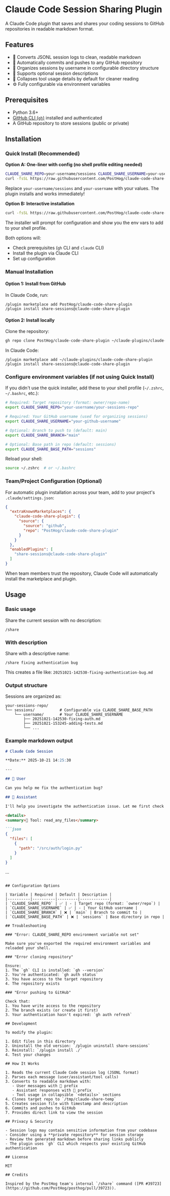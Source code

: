 # Claude Code Session Sharing Plugin

A Claude Code plugin that saves and shares your coding sessions to GitHub repositories in readable markdown format.

## Features

- 📝 Converts JSONL session logs to clean, readable markdown
- 🔄 Automatically commits and pushes to any GitHub repository
- 👤 Organizes sessions by username in configurable directory structure
- 🎯 Supports optional session descriptions
- 🔧 Collapses tool usage details by default for cleaner reading
- ⚙️ Fully configurable via environment variables

## Prerequisites

- Python 3.6+
- [GitHub CLI (`gh`)](https://cli.github.com/) installed and authenticated
- A GitHub repository to store sessions (public or private)

## Installation

### Quick Install (Recommended)

**Option A: One-liner with config (no shell profile editing needed)**

```bash
CLAUDE_SHARE_REPO=your-username/sessions CLAUDE_SHARE_USERNAME=your-username \
curl -fsSL https://raw.githubusercontent.com/PostHog/claude-code-share-plugin/main/install.sh | bash
```

Replace `your-username/sessions` and `your-username` with your values. The plugin installs and works immediately!

**Option B: Interactive installation**

```bash
curl -fsSL https://raw.githubusercontent.com/PostHog/claude-code-share-plugin/main/install.sh | bash
```

The installer will prompt for configuration and show you the env vars to add to your shell profile.

Both options will:
- Check prerequisites (`gh` CLI and `claude` CLI)
- Install the plugin via Claude CLI
- Set up configuration

### Manual Installation

#### Option 1: Install from GitHub

In Claude Code, run:

```
/plugin marketplace add PostHog/claude-code-share-plugin
/plugin install share-sessions@claude-code-share-plugin
```

#### Option 2: Install locally

Clone the repository:

```bash
gh repo clone PostHog/claude-code-share-plugin ~/claude-plugins/claude-code-share-plugin
```

In Claude Code:

```
/plugin marketplace add ~/claude-plugins/claude-code-share-plugin
/plugin install share-sessions@claude-code-share-plugin
```

### Configure environment variables (if not using Quick Install)

If you didn't use the quick installer, add these to your shell profile (`~/.zshrc`, `~/.bashrc`, etc.):

```bash
# Required: Target repository (format: owner/repo-name)
export CLAUDE_SHARE_REPO="your-username/your-sessions-repo"

# Required: Your GitHub username (used for organizing sessions)
export CLAUDE_SHARE_USERNAME="your-github-username"

# Optional: Branch to push to (default: main)
export CLAUDE_SHARE_BRANCH="main"

# Optional: Base path in repo (default: sessions)
export CLAUDE_SHARE_BASE_PATH="sessions"
```

Reload your shell:

```bash
source ~/.zshrc  # or ~/.bashrc
```

### Team/Project Configuration (Optional)

For automatic plugin installation across your team, add to your project's `.claude/settings.json`:

```json
{
  "extraKnownMarketplaces": {
    "claude-code-share-plugin": {
      "source": {
        "source": "github",
        "repo": "PostHog/claude-code-share-plugin"
      }
    }
  },
  "enabledPlugins": [
    "share-sessions@claude-code-share-plugin"
  ]
}
```

When team members trust the repository, Claude Code will automatically install the marketplace and plugin.

## Usage

### Basic usage

Share the current session with no description:

```
/share
```

### With description

Share with a descriptive name:

```
/share fixing authentication bug
```

This creates a file like: `20251021-142530-fixing-authentication-bug.md`

### Output structure

Sessions are organized as:

```
your-sessions-repo/
└── sessions/           # Configurable via CLAUDE_SHARE_BASE_PATH
    └── username/       # Your CLAUDE_SHARE_USERNAME
        ├── 20251021-142530-fixing-auth.md
        ├── 20251021-153245-adding-tests.md
        └── ...
```

### Example markdown output

```markdown
# Claude Code Session

**Date:** 2025-10-21 14:25:30

---

## 👤 User

Can you help me fix the authentication bug?

## 🤖 Assistant

I'll help you investigate the authentication issue. Let me first check the relevant files.

<details>
<summary>🔧 Tool: read_any_files</summary>

```json
{
  "files": [
    {
      "path": "/src/auth/login.py"
    }
  ]
}
```
</details>

...
```

## Configuration Options

| Variable | Required | Default | Description |
|----------|----------|---------|-------------|
| `CLAUDE_SHARE_REPO` | ✅ | - | Target repo (format: `owner/repo`) |
| `CLAUDE_SHARE_USERNAME` | ✅ | - | Your GitHub username |
| `CLAUDE_SHARE_BRANCH` | ❌ | `main` | Branch to commit to |
| `CLAUDE_SHARE_BASE_PATH` | ❌ | `sessions` | Base directory in repo |

## Troubleshooting

### "Error: CLAUDE_SHARE_REPO environment variable not set"

Make sure you've exported the required environment variables and reloaded your shell.

### "Error cloning repository"

Ensure:
1. The `gh` CLI is installed: `gh --version`
2. You're authenticated: `gh auth status`
3. You have access to the target repository
4. The repository exists

### "Error pushing to GitHub"

Check that:
1. You have write access to the repository
2. The branch exists (or create it first)
3. Your authentication hasn't expired: `gh auth refresh`

## Development

To modify the plugin:

1. Edit files in this directory
2. Uninstall the old version: `/plugin uninstall share-sessions`
3. Reinstall: `/plugin install ./`
4. Test your changes

## How It Works

1. Reads the current Claude Code session log (JSONL format)
2. Parses each message (user/assistant/tool calls)
3. Converts to readable markdown with:
   - User messages with 👤 prefix
   - Assistant responses with 🤖 prefix
   - Tool usage in collapsible `<details>` sections
4. Clones target repo to `/tmp/claude-share-temp`
5. Creates session file with timestamp and description
6. Commits and pushes to GitHub
7. Provides direct link to view the session

## Privacy & Security

- Session logs may contain sensitive information from your codebase
- Consider using a **private repository** for session storage
- Review the generated markdown before sharing links publicly
- The plugin uses `gh` CLI which respects your existing GitHub authentication

## License

MIT

## Credits

Inspired by the PostHog team's internal `/share` command ([PR #39723](https://github.com/PostHog/posthog/pull/39723)).
